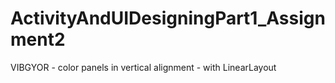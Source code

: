 # ActivityAndUIDesigningPart1_Assignment2
VIBGYOR - color panels in vertical alignment - with LinearLayout
